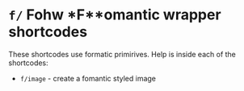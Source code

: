# `f/` **F**ohw *F**omantic wrapper shortcodes

These shortcodes use formatic primirives. Help is inside each of the shortcodes:

* `f/image` - create a fomantic styled image
